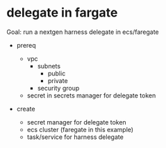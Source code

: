 # delegate in fargate

Goal: run a nextgen harness delegate in ecs/faregate

- prereq
  - vpc
    - subnets
      - public
      - private
    - security group
  - secret in secrets manager for delegate token

- create 
  - secret manager for delegate token
  - ecs cluster (faregate in this example)
  - task/service for harness delegate
